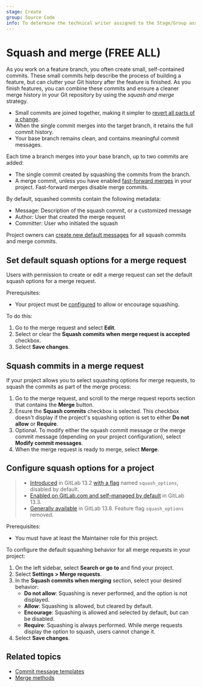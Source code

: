 ```yaml
---
stage: Create
group: Source Code
info: To determine the technical writer assigned to the Stage/Group associated with this page, see https://about.gitlab.com/handbook/product/ux/technical-writing/#assignments
---
```


# Squash and merge **(FREE ALL)**

As you work on a feature branch, you often create small, self-contained commits. These small commits
help describe the process of building a feature, but can clutter your Git history after the feature
is finished. As you finish features, you can combine these commits and ensure a cleaner merge history
in your Git repository by using the _squash and merge_ strategy.

- Small commits are joined together, making it simpler to [revert all parts of a change](revert_changes.md).
- When the single commit merges into the target branch, it retains the full commit history.
- Your base branch remains clean, and contains meaningful commit messages.

Each time a branch merges into your base branch, up to two commits are added:

- The single commit created by squashing the commits from the branch.
- A merge commit, unless you have enabled [fast-forward merges](methods/index.md#fast-forward-merge)
  in your project. Fast-forward merges disable merge commits.

By default, squashed commits contain the following metadata:

- Message: Description of the squash commit, or a customized message
- Author: User that created the merge request
- Committer: User who initiated the squash

Project owners can [create new default messages](commit_templates.md) for all
squash commits and merge commits.

## Set default squash options for a merge request

Users with permission to create or edit a merge request can set the default squash options
for a merge request.

Prerequisites:

- Your project must be [configured](#configure-squash-options-for-a-project) to allow or
  encourage squashing.

To do this:

1. Go to the merge request and select **Edit**.
1. Select or clear the **Squash commits when merge request is accepted** checkbox.
1. Select **Save changes**.

## Squash commits in a merge request

If your project allows you to select squashing options for merge requests, to
squash the commits as part of the merge process:

1. Go to the merge request, and scroll to the merge request reports section that
   contains the **Merge** button.
1. Ensure the **Squash commits** checkbox is selected. This checkbox doesn't display
   if the project's squashing option is set to either **Do not allow** or **Require**.
1. Optional. To modify either the squash commit message or the merge commit message
   (depending on your project configuration), select **Modify commit messages**.
1. When the merge request is ready to merge, select **Merge**.

## Configure squash options for a project

> - [Introduced](https://gitlab.com/gitlab-org/gitlab/-/issues/17613) in GitLab 13.2 [with a flag](../../../administration/feature_flags.md) named `squash_options`, disabled by default.
> - [Enabled on GitLab.com and self-managed by default](https://gitlab.com/gitlab-org/gitlab/-/merge_requests/39382) in GitLab 13.3.
> - [Generally available](https://gitlab.com/gitlab-org/gitlab/-/issues/232536) in GitLab 13.8. Feature flag `squash_options` removed.

Prerequisites:

- You must have at least the Maintainer role for this project.

To configure the default squashing behavior for all merge requests in your project:

1. On the left sidebar, select **Search or go to** and find your project.
1. Select **Settings > Merge requests**.
1. In the **Squash commits when merging** section, select your desired behavior:
   - **Do not allow**: Squashing is never performed, and the option is not displayed.
   - **Allow**: Squashing is allowed, but cleared by default.
   - **Encourage**: Squashing is allowed and selected by default, but can be disabled.
   - **Require**: Squashing is always performed. While merge requests display the option
     to squash, users cannot change it.
1. Select **Save changes**.

## Related topics

- [Commit message templates](commit_templates.md)
- [Merge methods](methods/index.md)

<!-- ## Troubleshooting

Include any troubleshooting steps that you can foresee. If you know beforehand what issues
one might have when setting this up, or when something is changed, or on upgrading, it's
important to describe those, too. Think of things that may go wrong and include them here.
This is important to minimize requests for support, and to avoid doc comments with
questions that you know someone might ask.

Each scenario can be a third-level heading, for example `### Getting error message X`.
If you have none to add when creating a doc, leave this section in place
but commented out to help encourage others to add to it in the future. -->
